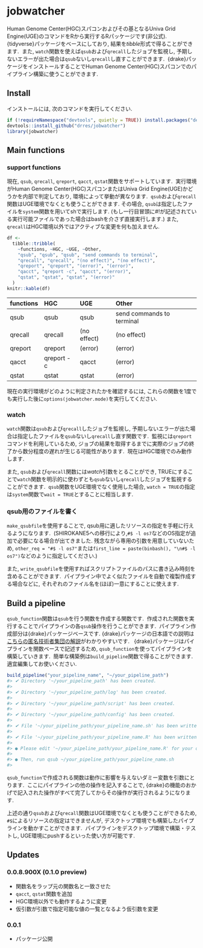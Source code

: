 <!-- README.md is generated from README.Rmd. Please edit that file -->
jobwatcher
==========

Human Genome Center(HGC)スパコンおよびその基となるUniva Grid
Engine(UGE)のコマンドをRから実行するRパッケージです(非公式). 
{tidyverse}パッケージをベースにしており,
結果を*tibble*形式で得ることができます.  また,
`watch`関数を使えば`qsub`および`qrecall`したジョブを監視し,
予期しないエラーが出た場合は`qsub`ないし`qrecall`し直すことができます. 
{drake}パッケージをインストールすることでHuman Genome
Center(HGC)スパコンでのパイプライン構築に使うことができます.

Install
-------

インストールには, 次のコマンドを実行してください.

``` r
if (!requireNamespace("devtools", quietly = TRUE)) install.packages("devtools")
devtools::install_github("drres/jobwatcher")
library(jobwatcher)
```

Main functions
--------------

### support functions

現在, `qsub`, `qrecall`, `qreport`, `qacct`,
`qstat`関数をサポートしています.  実行環境がHuman Genome
Center(HGC)スパコンまたはUniva Grid
Engine(UGE)かどうかを内部で判定しており, 環境によって挙動が異なります. 
`qsub`および`qrecall`関数はUGE環境でなくとも使うことができます.
その場合, `qsub`は指定したファイルを`system`関数を用いてshで実行します.
(もし一行目冒頭に\#!が記述されている実行可能ファイルであった場合はbashを介さず直接実行します.)
また, `qrecall`はHGC環境以外ではアクティブな変更を何も加えません.

``` r
df <-
  tibble::tribble(
    ~functions, ~HGC, ~UGE, ~Other,
    "qsub", "qsub", "qsub", "send commands to terminal",
    "qrecall", "qrecall", "(no effect)", "(no effect)",
    "qreport", "qreport", "(error)", "(error)",
    "qacct", "qreport -c", "qacct", "(error)",
    "qstat", "qstat", "qstat", "(error)"
  )
knitr::kable(df)
```

| functions | HGC        | UGE         | Other                     |
|:----------|:-----------|:------------|:--------------------------|
| qsub      | qsub       | qsub        | send commands to terminal |
| qrecall   | qrecall    | (no effect) | (no effect)               |
| qreport   | qreport    | (error)     | (error)                   |
| qacct     | qreport -c | qacct       | (error)                   |
| qstat     | qstat      | qstat       | (error)                   |

現在の実行環境がどのように判定されたかを確認するには,
これらの関数を1度でも実行した後に`options(jobwatcher.mode)`を実行してください.

### watch

`watch`関数は`qsub`および`qrecall`したジョブを監視し,
予期しないエラーが出た場合は指定したファイルを`qsub`ないし`qrecall`し直す関数です. 
監視には`qreport`コマンドを利用しているため,
ジョブの結果を取得するまでに実際のジョブの終了から数分程度の遅れが生じる可能性があります. 
現在はHGC環境でのみ動作します.

また, `qsub`および`qrecall`関数には*watch*引数をとることができ,
TRUEにすることで`watch`関数を明示的に使わずとも`qsub`ないし`qrecall`したジョブを監視することができます. 
`qsub`関数をUGE環境でなく使用した場合,
`watch = TRUE`の指定は`system`関数で`wait = TRUE`とすることに相当します.

### qsub用のファイルを書く

`make_qsubfile`を使用することで,
qsub用に適したリソースの指定を手軽に行えるようになります. 
(SHIROKANE5への移行により,`#$ -l os7`などのOS指定が追加で必要になる場合が出てきました.
残念ながら専用の引数を用意していないため,
`other_req = "#$ -l os7"`または`first_line = paste(binbash(), "\n#$ -l os7")`などのように指定してください.)

また,
`write_qsubfile`を使用すればスクリプトファイルのパスに書き込み時刻を含めることができます. 
パイプライン中でよく似たファイルを自動で複製作成する場合などに,
それぞれのファイル名を(ほぼ)一意にすることに使えます.

Build a pipeline
----------------

`qsub_function`関数は`qsub`を行う関数を作成する関数です. 
作成された関数を実行することでパイプラインの各`qsub`操作を行うことができます. 
パイプライン作成部分は{drake}パッケージベースです.
{drake}パッケージの日本語での説明は[こちらの匿名技術者集団の解説](https://blog.hoxo-m.com/entry/2018/09/05/184425)がわかりやすいです.
  {drake}パッケージはパイプラインを関数ベースで記述するため,
`qsub_function`を使ってパイプラインを構築していきます. 
簡単な構築例は`build_pipeline`関数で得ることができます. 
適宜編集してお使いください.

``` r
build_pipeline("your_pipeline_name", "~/your_pipeline_path")
#> ✔ Directory '~/your_pipeline_path' has been created.
#> 
#> ✔ Directory '~/your_pipeline_path/log' has been created.
#> 
#> ✔ Directory '~/your_pipeline_path/script' has been created.
#> 
#> ✔ Directory '~/your_pipeline_path/config' has been created.
#> 
#> ✔ File '~/your_pipeline_path/your_pipeline_name.sh' has been written.
#> 
#> ✔ File '~/your_pipeline_path/your_pipeline_name.R' has been written.
#> 
#> ● Please edit '~/your_pipeline_path/your_pipeline_name.R' for your own pipeline.
#> 
#> ● Then, run qsub ~/your_pipeline_path/your_pipeline_name.sh
#> 
```

`qsub_function`で作成される関数は動作に影響を与えないダミー変数を引数にとります. 
ここにパイプラインの他の操作を記入することで,
{drake}の機能のおかげで記入された操作がすべて完了してからその操作が実行されるようになります.

上述の通り`qsub`および`qrecall`関数はUGE環境でなくとも使うことができるため,
`#$`によるリソースの指定はできませんが,
デスクトップ環境でも構築したパイプラインを動かすことができます. 
パイプラインをデスクトップ環境で構築・テストし,
UGE環境にpushするといった使い方が可能です.

Updates
-------

### 0.0.8.900X (0.1.0 preview)

-   関数名をラップ元の関数名と一致させた
-   `qacct`, `qstat`関数を追加
-   HGC環境以外でも動作するように変更
-   仮引数が引数で指定可能な値の一覧となるよう仮引数を変更

### 0.0.1

-   パッケージ公開
